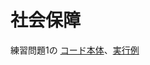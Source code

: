 # 社会保障

練習問題1の  [コード本体](https://github.com/myuuuuun/various/blob/master/SocialSecurity/Problem1.py)、[実行例](https://github.com/myuuuuun/various/blob/master/SocialSecurity/Problem1.ipynb)
